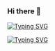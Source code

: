 ### Hi there 👋

[![Typing SVG](https://readme-typing-svg.herokuapp.com?font=Fira+Code&size=22&pause=1000&color=1F0EF7&background=FFFFFF00&center=true&multiline=true&width=437&lines=Hi+%2C+There+)](https://git.io/typing-svg)

[![Typing SVG](https://readme-typing-svg.herokuapp.com?font=Fira+Code&size=19&duration=4000&pause=200&color=F7AE00&background=FFFFFF00&multiline=true&width=437&lines=I'm+Mohammed+Abdelhakeem;Below+are+some+of+my+projects)](https://git.io/typing-svg)

<!--
**duxpixels/duxpixels** is a ✨ _special_ ✨ repository because its `README.md` (this file) appears on your GitHub profile.


Here are some ideas to get you started:

- 🔭 I’m currently working on ...
- 🌱 I’m currently learning ...
- 👯 I’m looking to collaborate on ...
- 🤔 I’m looking for help with ...
- 💬 Ask me about ...
- 📫 How to reach me: ...
- 😄 Pronouns: ...
- ⚡ Fun fact: ...
-->
